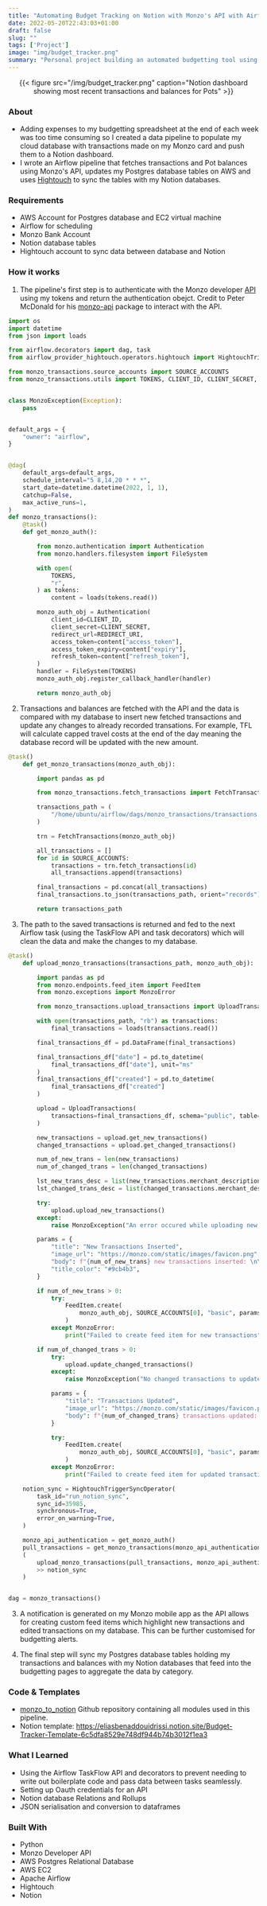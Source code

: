 ```yaml
---
title: "Automating Budget Tracking on Notion with Monzo's API with Airflow"
date: 2022-05-20T22:43:03+01:00
draft: false
slug: ""
tags: ['Project']
image: "img/budget_tracker.png"
summary: "Personal project building an automated budgetting tool using Monzo's API and scheduling pipelines to fetch transactions and display them on a Notion dashboard."
---
```


<center>{{< figure src="/img/budget_tracker.png" caption="Notion dashboard showing most recent transactions and balances for Pots" >}}</center>

### About

- Adding expenses to my budgetting spreadsheet at the end of each week was too time consuming so I created a data pipeline to populate my cloud database with transactions made on my Monzo card and push them to a Notion dashboard. 
- I wrote an Airflow pipeline that fetches transactions and Pot balances using Monzo's API, updates my Postgres database tables on AWS and uses [Hightouch](https://hightouch.io/) to sync the tables with my Notion databases.

### Requirements

- AWS Account for Postgres database and EC2 virtual machine 
- Airflow for scheduling
- Monzo Bank Account 
- Notion database tables 
- Hightouch account to sync data between database and Notion

### How it works

1) The pipeline's first step is to authenticate with the Monzo developer [API](https://developers.monzo.com) using my tokens and return the authentication obejct. Credit to Peter McDonald for his [monzo-api](https://github.com/petermcd/monzo-api) package to interact with the API.

```python
import os
import datetime
from json import loads

from airflow.decorators import dag, task
from airflow_provider_hightouch.operators.hightouch import HightouchTriggerSyncOperator

from monzo_transactions.source_accounts import SOURCE_ACCOUNTS
from monzo_transactions.utils import TOKENS, CLIENT_ID, CLIENT_SECRET, REDIRECT_URI


class MonzoException(Exception):
    pass


default_args = {
    "owner": "airflow",
}


@dag(
    default_args=default_args,
    schedule_interval="5 8,14,20 * * *",
    start_date=datetime.datetime(2022, 1, 1),
    catchup=False,
    max_active_runs=1,
)
def monzo_transactions():
    @task()
    def get_monzo_auth():

        from monzo.authentication import Authentication
        from monzo.handlers.filesystem import FileSystem

        with open(
            TOKENS,
            "r",
        ) as tokens:
            content = loads(tokens.read())

        monzo_auth_obj = Authentication(
            client_id=CLIENT_ID,
            client_secret=CLIENT_SECRET,
            redirect_url=REDIRECT_URI,
            access_token=content["access_token"],
            access_token_expiry=content["expiry"],
            refresh_token=content["refresh_token"],
        )
        handler = FileSystem(TOKENS)
        monzo_auth_obj.register_callback_handler(handler)

        return monzo_auth_obj
```


2) Transactions and balances are fetched with the API and the data is compared with my database to insert new fetched transactions and update any changes to already recorded transations. For example, TFL will calculate capped travel costs at the end of the day meaning the database record will be updated with the new amount.

```python
@task()
    def get_monzo_transactions(monzo_auth_obj):

        import pandas as pd

        from monzo_transactions.fetch_transactions import FetchTransactions

        transactions_path = (
            "/home/ubuntu/airflow/dags/monzo_transactions/transactions.json"
        )

        trn = FetchTransactions(monzo_auth_obj)

        all_transactions = []
        for id in SOURCE_ACCOUNTS:
            transactions = trn.fetch_transactions(id)
            all_transactions.append(transactions)

        final_transactions = pd.concat(all_transactions)
        final_transactions.to_json(transactions_path, orient="records")

        return transactions_path
```

3) The path to the saved transactions is returned and fed to the next Airflow task (using the TaskFlow API and task decorators) which will clean the data and make the changes to my database. 

```python
@task()
    def upload_monzo_transactions(transactions_path, monzo_auth_obj):

        import pandas as pd
        from monzo.endpoints.feed_item import FeedItem
        from monzo.exceptions import MonzoError

        from monzo_transactions.upload_transactions import UploadTransactions

        with open(transactions_path, "rb") as transactions:
            final_transactions = loads(transactions.read())

        final_transactions_df = pd.DataFrame(final_transactions)

        final_transactions_df["date"] = pd.to_datetime(
            final_transactions_df["date"], unit="ms"
        )
        final_transactions_df["created"] = pd.to_datetime(
            final_transactions_df["created"]
        )

        upload = UploadTransactions(
            transactions=final_transactions_df, schema="public", table="transactions"
        )

        new_transactions = upload.get_new_transactions()
        changed_transactions = upload.get_changed_transactions()

        num_of_new_trans = len(new_transactions)
        num_of_changed_trans = len(changed_transactions)

        lst_new_trans_desc = list(new_transactions.merchant_description)
        lst_changed_trans_desc = list(changed_transactions.merchant_description)

        try:
            upload.upload_new_transactions()
        except:
            raise MonzoException("An error occured while uploading new transactions")

        params = {
            "title": "New Transactions Inserted",
            "image_url": "https://monzo.com/static/images/favicon.png",
            "body": f"{num_of_new_trans} new transactions inserted: \n\n {str(lst_new_trans_desc).replace('[', '').replace(']', '')}",
            "title_color": "#9cb4b3",
        }

        if num_of_new_trans > 0:
            try:
                FeedItem.create(
                    monzo_auth_obj, SOURCE_ACCOUNTS[0], "basic", params, None
                )
            except MonzoError:
                print("Failed to create feed item for new transactions")

        if num_of_changed_trans > 0:
            try:
                upload.update_changed_transactions()
            except:
                raise MonzoException("No changed transactions to update")

            params = {
                "title": "Transactions Updated",
                "image_url": "https://monzo.com/static/images/favicon.png",
                "body": f"{num_of_changed_trans} transactions updated: \n\n {str(lst_changed_trans_desc).replace('[', '').replace(']', '')}",
            }

            try:
                FeedItem.create(
                    monzo_auth_obj, SOURCE_ACCOUNTS[0], "basic", params, None
                )
            except MonzoError:
                print("Failed to create feed item for updated transactions")

    notion_sync = HightouchTriggerSyncOperator(
        task_id="run_notion_sync",
        sync_id=35985,
        synchronous=True,
        error_on_warning=True,
    )

    monzo_api_authentication = get_monzo_auth()
    pull_transactions = get_monzo_transactions(monzo_api_authentication)
    (
        upload_monzo_transactions(pull_transactions, monzo_api_authentication)
        >> notion_sync
    )


dag = monzo_transactions()
```

3) A notification is generated on my Monzo mobile app as the API allows for creating custom feed items which highlight new transactions and edited transactions on my database. This can be further customised for budgetting alerts. 

2) The final step will sync my Postgres database tables holding my transactions and balances with my Notion databases that feed into the budgetting pages to aggregate the data by category.



### Code & Templates

- [monzo_to_notion](https://github.com/eliasbenaddou/monzo_to_notion) Github repository containing all modules used in this pipeline.
- Notion template: https://eliasbenaddouidrissi.notion.site/Budget-Tracker-Template-6c5dfa8529e748df944b74b3012f1ea3

### What I Learned

- Using the Airflow TaskFlow API and decorators to prevent needing to write out boilerplate code and pass data between tasks seamlessly.
- Setting up Oauth credentials for an API
- Notion database Relations and Rollups
- JSON serialisation and conversion to dataframes

### Built With
- Python 
- Monzo Developer API
- AWS Postgres Relational Database
- AWS EC2 
- Apache Airflow
- Hightouch
- Notion